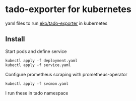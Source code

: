 # tado-exporter for kubernetes

yaml files to run [eko/tado-exporter](https://github.com/eko/tado-exporter) in kubernetes

## Install

Start pods and define service

    kubectl apply -f deployment.yaml
    kubectl apply -f service.yaml

Configure prometheus scraping with prometheus-operator

    kubectl apply -f svcmon.yaml

I run these in tado namespace

